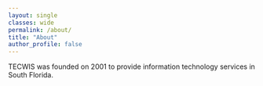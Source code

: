 ```yaml
---
layout: single
classes: wide
permalink: /about/
title: "About"
author_profile: false
---
```


TECWIS was founded on 2001 to provide information technology services in South Florida. 